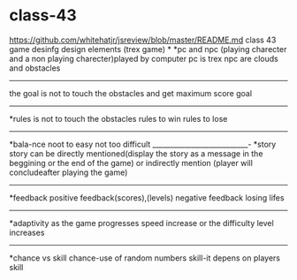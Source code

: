 # class-43
https://github.com/whitehatjr/jsreview/blob/master/README.md
class 43 game desinfg design elements (trex game)
* 
*pc and npc (playing charecter and a non playing charecter)played by computer
pc is trex 
npc are clouds and obstacles
____________________________
the goal is not to touch  the obstacles  and get maximum score
goal
___________
*rules
is not to touch  the obstacles
rules to win 
rules to lose
______________________________ 
*bala-nce
noot to easy not too difficult
____________________________-_
*story
story can be directly mentioned(display the story as a message in the beggining or the end of the game) or indirectly mention (player will concludeafter playing the game)
_________________________________________________________________________________________________________________________________________________________________________
*feedback
positive feedback(scores),(levels)
negative feedback losing lifes
__________________________________ 
*adaptivity
as the game progresses speed increase or the difficulty level increases
_______________________________________________________________________
*chance vs skill
chance-use of random numbers 
skill-it depens on players skill
